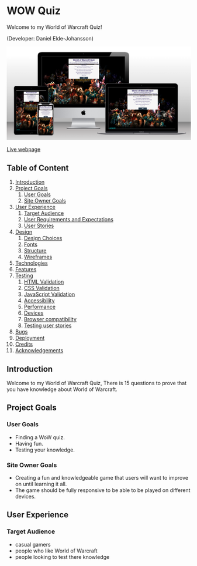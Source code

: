 # WOW Quiz

Welcome to my World of Warcraft Quiz!

(Developer: Daniel Elde-Johansson)

![Mockup image](assets/readme_images/Project2Mockup.jpg)

[Live webpage]()

## Table of Content
1. [Introduction](#Introduction)
2. [Project Goals](#project-goals)
    1. [User Goals](#user-goals)
    2. [Site Owner Goals](#site-owner-goals)
3. [User Experience](#user-experience)
    1. [Target Audience](#target-audience)
    2. [User Requirements and Expectations](#user-requirements-and-expectations)
    3. [User Stories](#user-stories)
4. [Design](#design)
    1. [Design Choices](#design-choices)
    2. [Fonts](#fonts)
    3. [Structure](#structure) 
    4. [Wireframes](#Wireframes)  
6. [Technologies](#Technologies)
7. [Features](#features)
8. [Testing](#validation)
    1. [HTML Validation](#HTML-validation)
    2. [CSS Validation](#CSS-validation)
    3. [JavaScript Validation](#javascript-validation)
    4. [Accessibility](#accessibility)
    5. [Performance](#performance)
    6. [Devices](#Devices)
    7. [Browser compatibility](#browser-compatability)
    8. [Testing user stories](#Testing-user-stories)
9. [Bugs](#Bugs)
10. [Deployment](#deployment)  
11. [Credits](#Credits)  
12. [Acknowledgements](#acknowledgements)

## Introduction

Welcome to my World of Warcraft Quiz, There is 15 questions to prove that you have knowledge about World of Warcraft.

## Project Goals

### User Goals

* Finding a  WoW quiz. 
* Having fun.
* Testing your knowledge.

### Site Owner Goals

* Creating a fun and knowledgeable game that users will want to improve on until learning it all. 
* The game should be fully responsive to be able to be played on different devices.

## User Experience

### Target Audience
- casual gamers
- people who like World of Warcraft
- people looking to test there knowledge